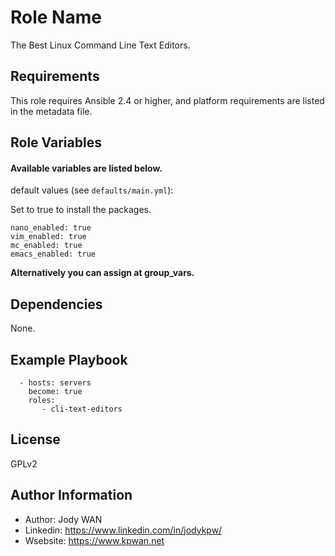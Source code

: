 Role Name
=========

The Best Linux Command Line Text Editors.

Requirements
------------

This role requires Ansible 2.4 or higher, and platform requirements are listed in the metadata file.

Role Variables
--------------

#### Available variables are listed below.

default values (see `defaults/main.yml`):  

Set to true to install the packages.
```
nano_enabled: true   
vim_enabled: true
mc_enabled: true
emacs_enabled: true
```

**Alternatively you can assign at group_vars.**

Dependencies
------------

None.

Example Playbook
----------------
```
  - hosts: servers
    become: true
    roles:
       - cli-text-editors
```

License
-------

GPLv2

Author Information
------------------

* Author: Jody WAN
* Linkedin: https://www.linkedin.com/in/jodykpw/
* Wsebsite: https://www.kpwan.net
